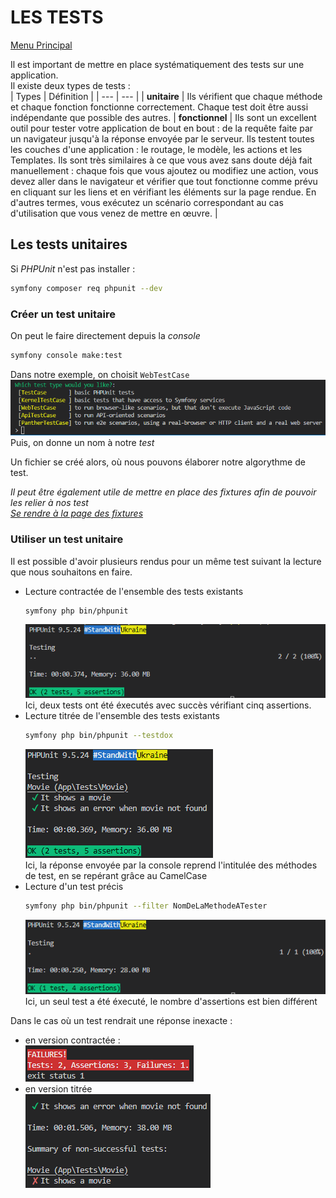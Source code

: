 # LES TESTS
[Menu Principal](../README.md)

Il est important de mettre en place systématiquement des tests sur une application.  
Il existe deux types de tests :  
| Types | Définition |
| --- | --- |
| **unitaire** | Ils vérifient que chaque méthode et chaque fonction fonctionne correctement. Chaque test doit être aussi indépendante que possible des autres.
| **fonctionnel** | Ils sont un excellent outil pour tester votre application de bout en bout : de la requête faite par un navigateur jusqu'à la réponse envoyée par le serveur. Ils testent toutes les couches d'une application : le routage, le modèle, les actions et les Templates. Ils sont très similaires à ce que vous avez sans doute déjà fait manuellement : chaque fois que vous ajoutez ou modifiez une action, vous devez aller dans le navigateur et vérifier que tout fonctionne comme prévu en cliquant sur les liens et en vérifiant les éléments sur la page rendue. En d'autres termes, vous exécutez un scénario correspondant au cas d'utilisation que vous venez de mettre en œuvre. |

## Les tests unitaires

Si *PHPUnit* n'est pas installer :  
```sh
symfony composer req phpunit --dev
```
### Créer un test unitaire
On peut le faire directement depuis la *console*  
```sh
symfony console make:test
```
Dans notre exemple, on choisit `WebTestCase`  
![make:test](./pictures/makeTest.png)
Puis, on donne un nom à notre *test*

Un fichier se créé alors, où nous pouvons élaborer notre algorythme de test.  

*Il peut être également utile de mettre en place des fixtures afin de pouvoir les relier à nos test*  
*[Se rendre à la page des fixtures](./fixtures.md)*

### Utiliser un test unitaire
Il est possible d'avoir plusieurs rendus pour un même test suivant la lecture que nous souhaitons en faire.
* Lecture contractée de l'ensemble des tests existants
  ```sh
  symfony php bin/phpunit
  ```
  ![lecture contractée des tests existant](./pictures/php%20binUnit%20result.png)  
Ici, deux tests ont été éxecutés avec succès vérifiant cinq assertions.
* Lecture titrée de l'ensemble des tests existants
  ```sh
  symfony php bin/phpunit --testdox
  ```
  ![lecture titrée de l'ensemble des tests existants](./pictures/php%20binUnit%20testdox%20result.png)  
Ici, la réponse envoyée par la console reprend l'intitulée des méthodes de test, en se repérant grâce au CamelCase
* Lecture d'un test précis
  ```sh
  symfony php bin/phpunit --filter NomDeLaMethodeATester
  ```
  ![lesture d'un test](./pictures/php%20binUnit%20filter%20result.png)
Ici, un seul test a été éxecuté, le nombre d'assertions est bien différent

Dans le cas où un test rendrait une réponse inexacte :
* en version contractée :  
  ![test failled](./pictures/test_failled.png)  
* en version titrée  
  ![test failled with --testdox](./pictures/test_failled-testdox.png)  
